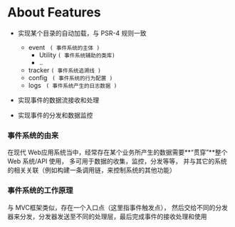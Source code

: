 # About Features 

- 实现某个目录的自动加载，与 PSR-4 规则一致

	- event                     `` ( 事件系统的主体 )``  
		+ Utility               `` ( 事件系统辅助的类库) ``
		+ ..
	- tracker					`` ( 事件系统追溯线 ) `` 
	- config                    `` ( 事件系统的行为配置 )`` 
	- logs						`` ( 事件系统产生的日志数据 )`` 

- 实现事件的数据流接收和处理

- 实现事件的分发和数据监控

### 事件系统的由来

在现代 Web应用系统当中，经常存在某个业务所产生的数据需要**“贯穿”**整个Web 系统/API 使用， 多可用于数据的收集，监控，分发等等， 并与其它的系统的相关关联（例如构建一条调用链，来控制系统的其他功能）

### 事件系统的工作原理

与 MVC框架类似，存在一个入口点（这里指事件触发点），
然后交给不同的分发器来分发，分发器发送至不同的处理层，最后完成事件的接收处理和使用
